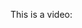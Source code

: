 This is a video:
<docs-video src="https://www.youtube.com/embed/O47uUnJjbJc" alt="변경된 표현 후 확인된 비디오"/>